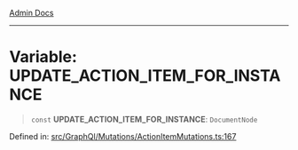 [Admin Docs](/)

***

# Variable: UPDATE\_ACTION\_ITEM\_FOR\_INSTANCE

> `const` **UPDATE\_ACTION\_ITEM\_FOR\_INSTANCE**: `DocumentNode`

Defined in: [src/GraphQl/Mutations/ActionItemMutations.ts:167](https://github.com/PalisadoesFoundation/talawa-admin/blob/main/src/GraphQl/Mutations/ActionItemMutations.ts#L167)
